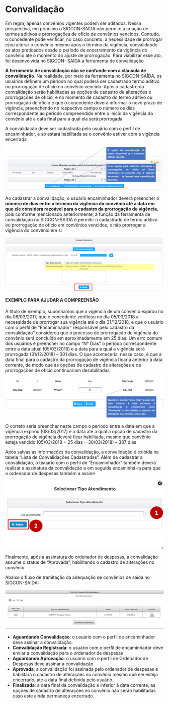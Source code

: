 # Convalidação

Em regra, apenas convênios vigentes podem ser aditados. Nessa perspectiva, em princípio o SIGCON-SAÍDA não permite a criação de termos aditivos e prorrogações de ofício de convênios vencidos. Contudo, o concedente pode verificar, no caso concreto, a necessidade de prorrogar e/ou alterar o convênio mesmo após o término da vigência, convalidando os atos praticados desde o período de encerramento da vigência do convênio até o momento do ajuste de prorrogação. Para viabilizar esse ato, foi desenvolvida no SIGCON- SAÍDA a ferramenta de convalidação


**A ferramenta de convalidação não se confunde com a cláusula de convalidação**. Na realidade, por meio da ferramenta no SIGCON-SAÍDA, os usuários definem um período no qual poderá ser cadastrado termo aditivo ou prorrogação de ofício no convênio vencido. Após o cadastro da convalidação serão habilitadas as opções de cadastro de alterações e prorrogações de ofício, e no momento de cadastro do termo aditivo ou prorrogação de ofício é que o concedente deverá informar o novo prazo de vigência, preenchendo no respectivo campo o número os dias correspondente ao período compreendido entre o início da vigência do convênio até a data final para a qual ela será prorrogada

A convalidação deve ser cadastrada pelo usuário com o perfil de encaminhador, e só estará habilitada se o convênio estiver com a vigência encerrada

![](../../.gitbook/assets/image%20%28170%29.png)


Ao cadastrar a convalidação, o usuário encaminhador deverá preencher o **número de dias entre o término da vigência do convênio até a data em que ele considera razoável para o cadastro da prorrogação de vigência**, pois conforme mencionado anteriormente, a função da ferramenta de convalidação no SIGCON-SAÍDA é permitir o cadastrado de termo aditivo ou prorrogação de ofício em convênios vencidos, e não prorrogar a vigência do convênio em si

![](../../.gitbook/assets/image%20%289%29.png)

#### EXEMPLO PARA AJUDAR A COMPREENSÃO

A título de exemplo, suponhamos que a vigência de um convênio expirou no dia 08/03/2017, que o concedente verificou no dia 05/03/2018 a necessidade de prorrogar sua vigência até o dia 31/12/2018, e que o usuário com o perfil de “Encaminhador” responsável pelo cadastro da convalidação” considerou que o processo de prorrogação de vigência do convênio será concluído em aproximadamente em 25 dias. Um erro comum dos usuários é preencher no campo “N° Dias” o período correspondente entre a data atual \(05/03/2018\) e a data para a qual a vigência será prorrogada \(31/12/2018\) – 301 dias. O que aconteceria, nesse caso, é que a data final para o cadastro da prorrogação de vigência ficaria anterior à data corrente, de modo que as opções de cadastro de alterações e de prorrogações de ofício continuariam desabilitadas

![](../../.gitbook/assets/image%20%28152%29.png)

O correto seria preencher neste campo o período entre a data em que a vigência expirou \(08/03/2017\) e a data até a qual a opção de cadastro da prorrogação de vigência deverá ficar habilitada, mesmo que convênio esteja vencido \(05/03/2018 + 25 dias = 30/03/2018\) – 387 dias

Após salvas as informações da convalidação, a convalidação é exibida na tabela “Lista de Convalidações Cadastradas”. Além de cadastrar a convalidação, o usuário com o perfil de “Encaminhador” também deverá realizar a assinatura da convalidação e em seguida encaminhá-la para que o ordenador de despesas também a assine

![](../../.gitbook/assets/image%20%2823%29.png)

Finalmente, após a assinatura do ordenador de despesas, a convalidação assume o status de “Aprovada”, habilitando o cadastro de alterações no convênio


Abaixo o fluxo de tramitação da adequação de convênios de saída no SIGCON-SAÍDA:

![](../../.gitbook/assets/image%20%2879%29.png)

*  **Aguardando Convalidação**: o usuário com o perfil de encaminhador deve assinar a convalidação.
* **Convalidação Registrada**: o usuário com o perfil de encaminhador deve enviar a convalidação para o ordenador de despesas
* **Aguardando Aprovação**: o usuário com o perfil de Ordenador de Despesas deve assinar a convalidação
* **Aprovada**: a convalidação foi assinada pelo ordenador de despesas e habilitará o cadastro de alterações no convênio mesmo que ele esteja encerrado, até a data final definida pelo usuário. 
* **Finalizada**: a data final da convalidação é inferior à data corrente, as opções de cadastro de alterações no convênio não serão habilitadas caso este ainda permaneça encerrado

